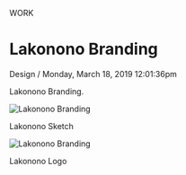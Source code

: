<p class="type">WORK</p>

# Lakonono Branding

<p class="meta">Design  /  Monday, March 18, 2019 12:01:36pm</p>

Lakonono Branding.

![Lakonono Branding](https://farooq-agent.web.app/assets/images/works/details/155-lakonono-branding/lakonono-sketch.jpg)

<p class="caption">Lakonono Sketch</p>

![Lakonono Branding](https://farooq-agent.web.app/assets/images/works/large/lakonono.jpg)

<p class="caption">Lakonono Logo</p>
